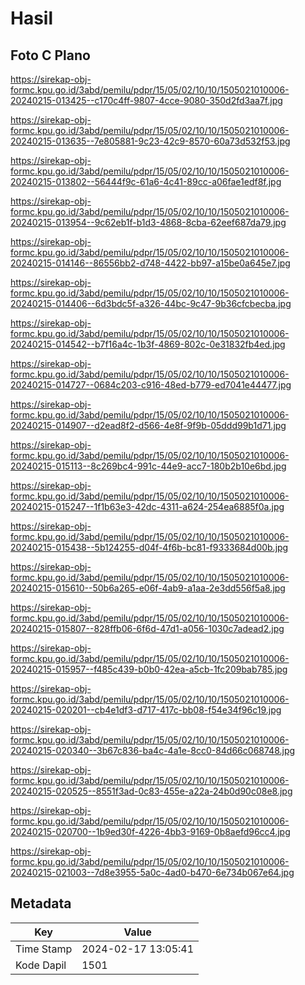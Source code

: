 # Hasil

## Foto C Plano

https://sirekap-obj-formc.kpu.go.id/3abd/pemilu/pdpr/15/05/02/10/10/1505021010006-20240215-013425--c170c4ff-9807-4cce-9080-350d2fd3aa7f.jpg

https://sirekap-obj-formc.kpu.go.id/3abd/pemilu/pdpr/15/05/02/10/10/1505021010006-20240215-013635--7e805881-9c23-42c9-8570-60a73d532f53.jpg

https://sirekap-obj-formc.kpu.go.id/3abd/pemilu/pdpr/15/05/02/10/10/1505021010006-20240215-013802--56444f9c-61a6-4c41-89cc-a06fae1edf8f.jpg

https://sirekap-obj-formc.kpu.go.id/3abd/pemilu/pdpr/15/05/02/10/10/1505021010006-20240215-013954--9c62eb1f-b1d3-4868-8cba-62eef687da79.jpg

https://sirekap-obj-formc.kpu.go.id/3abd/pemilu/pdpr/15/05/02/10/10/1505021010006-20240215-014146--86556bb2-d748-4422-bb97-a15be0a645e7.jpg

https://sirekap-obj-formc.kpu.go.id/3abd/pemilu/pdpr/15/05/02/10/10/1505021010006-20240215-014406--6d3bdc5f-a326-44bc-9c47-9b36cfcbecba.jpg

https://sirekap-obj-formc.kpu.go.id/3abd/pemilu/pdpr/15/05/02/10/10/1505021010006-20240215-014542--b7f16a4c-1b3f-4869-802c-0e31832fb4ed.jpg

https://sirekap-obj-formc.kpu.go.id/3abd/pemilu/pdpr/15/05/02/10/10/1505021010006-20240215-014727--0684c203-c916-48ed-b779-ed7041e44477.jpg

https://sirekap-obj-formc.kpu.go.id/3abd/pemilu/pdpr/15/05/02/10/10/1505021010006-20240215-014907--d2ead8f2-d566-4e8f-9f9b-05ddd99b1d71.jpg

https://sirekap-obj-formc.kpu.go.id/3abd/pemilu/pdpr/15/05/02/10/10/1505021010006-20240215-015113--8c269bc4-991c-44e9-acc7-180b2b10e6bd.jpg

https://sirekap-obj-formc.kpu.go.id/3abd/pemilu/pdpr/15/05/02/10/10/1505021010006-20240215-015247--1f1b63e3-42dc-4311-a624-254ea6885f0a.jpg

https://sirekap-obj-formc.kpu.go.id/3abd/pemilu/pdpr/15/05/02/10/10/1505021010006-20240215-015438--5b124255-d04f-4f6b-bc81-f9333684d00b.jpg

https://sirekap-obj-formc.kpu.go.id/3abd/pemilu/pdpr/15/05/02/10/10/1505021010006-20240215-015610--50b6a265-e06f-4ab9-a1aa-2e3dd556f5a8.jpg

https://sirekap-obj-formc.kpu.go.id/3abd/pemilu/pdpr/15/05/02/10/10/1505021010006-20240215-015807--828ffb06-6f6d-47d1-a056-1030c7adead2.jpg

https://sirekap-obj-formc.kpu.go.id/3abd/pemilu/pdpr/15/05/02/10/10/1505021010006-20240215-015957--f485c439-b0b0-42ea-a5cb-1fc209bab785.jpg

https://sirekap-obj-formc.kpu.go.id/3abd/pemilu/pdpr/15/05/02/10/10/1505021010006-20240215-020201--cb4e1df3-d717-417c-bb08-f54e34f96c19.jpg

https://sirekap-obj-formc.kpu.go.id/3abd/pemilu/pdpr/15/05/02/10/10/1505021010006-20240215-020340--3b67c836-ba4c-4a1e-8cc0-84d66c068748.jpg

https://sirekap-obj-formc.kpu.go.id/3abd/pemilu/pdpr/15/05/02/10/10/1505021010006-20240215-020525--8551f3ad-0c83-455e-a22a-24b0d90c08e8.jpg

https://sirekap-obj-formc.kpu.go.id/3abd/pemilu/pdpr/15/05/02/10/10/1505021010006-20240215-020700--1b9ed30f-4226-4bb3-9169-0b8aefd96cc4.jpg

https://sirekap-obj-formc.kpu.go.id/3abd/pemilu/pdpr/15/05/02/10/10/1505021010006-20240215-021003--7d8e3955-5a0c-4ad0-b470-6e734b067e64.jpg


## Metadata

| Key        | Value               |
| ---------- | ------------------- |
| Time Stamp | 2024-02-17 13:05:41 |
| Kode Dapil | 1501                |



